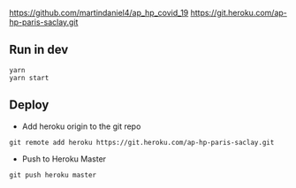 https://github.com/martindaniel4/ap_hp_covid_19
https://git.heroku.com/ap-hp-paris-saclay.git

## Run in dev

```
yarn
yarn start
```

## Deploy

- Add heroku origin to the git repo 

```
git remote add heroku https://git.heroku.com/ap-hp-paris-saclay.git
```

- Push to Heroku Master

```
git push heroku master
```